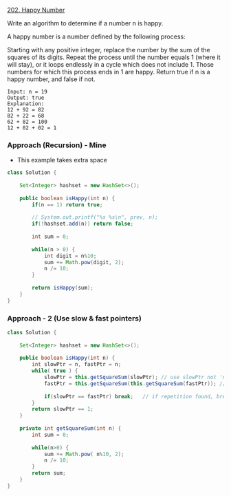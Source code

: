 
[202. Happy Number](https://leetcode.com/problems/happy-number/)

Write an algorithm to determine if a number n is happy.

A happy number is a number defined by the following process:

Starting with any positive integer, replace the number by the sum of the squares of its digits.
Repeat the process until the number equals 1 (where it will stay), or it loops endlessly in a cycle which does not include 1.
Those numbers for which this process ends in 1 are happy.
Return true if n is a happy number, and false if not.

```text
Input: n = 19
Output: true
Explanation:
12 + 92 = 82
82 + 22 = 68
62 + 82 = 100
12 + 02 + 02 = 1
```
### Approach (Recursion) - Mine

- This example takes extra space

```java
class Solution {
    
    Set<Integer> hashset = new HashSet<>();
    
    public boolean isHappy(int n) {
        if(n == 1) return true;
        
        // System.out.printf("%s %s\n", prev, n);
        if(!hashset.add(n)) return false;
        
        int sum = 0;
        
        while(n > 0) {
            int digit = n%10;
            sum += Math.pow(digit, 2);
            n /= 10;
        }
        
        return isHappy(sum);
    }
}
```

### Approach - 2 (Use slow & fast pointers)

```java
class Solution {
    
    Set<Integer> hashset = new HashSet<>();
    
    public boolean isHappy(int n) {
        int slowPtr = n, fastPtr = n;
        while( true ) {
            slowPtr = this.getSquareSum(slowPtr); // use slowPtr not 'n'
            fastPtr = this.getSquareSum(this.getSquareSum(fastPtr)); // use fastPtr not 'n'
            
            if(slowPtr == fastPtr) break;   // if repetition found, break the loop
        }
        return slowPtr == 1;
    }
    
    private int getSquareSum(int n) {
        int sum = 0;
        
        while(n>0) {
            sum += Math.pow( n%10, 2);
            n /= 10;
        }
        return sum;
    }
}
```